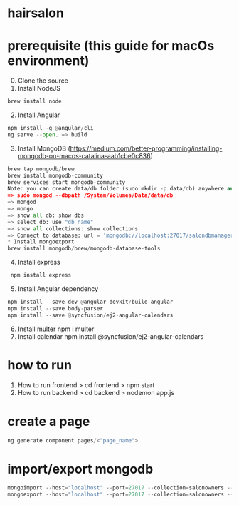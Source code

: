 # hairsalon
# prerequisite (this guide for macOs environment)
0. Clone the source 
1. Install NodeJS
```python
brew install node
```
2. Install Angular
```python
npm install -g @angular/cli
ng serve --open. => build
```
3. Install MongoDB (https://medium.com/better-programming/installing-mongodb-on-macos-catalina-aab1cbe0c836)
```python
brew tap mongodb/brew
brew install mongodb-community
brew services start mongodb-community 
Note: you can create data/db folder (sudo mkdir -p data/db) anywhere and don't forget to add the path using the command below 
=> sudo mongod --dbpath /System/Volumes/Data/data/db
=> mongod
=> mongo
=> show all db: show dbs
=> select db: use "db_name"
=> show all collections: show collections
=> Connect to database: url = 'mongodb://localhost:27017/salondbmanager'
* Install mongoexport
brew install mongodb/brew/mongodb-database-tools
```

4. Install express
```python
 npm install express
 ```
5. Install Angular dependency 
```python
npm install --save-dev @angular-devkit/build-angular
npm install --save body-parser
npm install --save @syncfusion/ej2-angular-calendars
```
6. Install multer
npm i multer
7. Install calendar
npm install @syncfusion/ej2-angular-calendars

# how to run
1. How to run frontend > cd frontend > npm start
2. How to run backend > cd backend > nodemon app.js
# create a page
```python
ng generate component pages/<"page_name">
```
# import/export mongodb
```python
mongoimport --host="localhost" --port=27017 --collection=salonowners --db=salondbmanager --file=salonowners.json
mongoexport --host="localhost" --port=27017 --collection=salonowners --db=salondbmanager --out=salonowners.json
```
